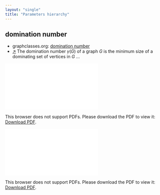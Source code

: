 ```yaml
---
layout: "single"
title: "Parameters hierarchy"
---
```

<!--this is a generated file-->

## domination number
* graphclasses.org: [domination number](https://www.graphclasses.org/classes/par_5.html)
* [↗](https://mathworld.wolfram.com/DominationNumber.html) The domination number $\gamma(G)$ of a graph $G$ is the minimum size of a dominating set of vertices in $G$ ...

<object data="../local_Gq0onN.pdf" type="application/pdf" width="100%" height="480px"><embed src="../local_Gq0onN.pdf"><p>This browser does not support PDFs. Please download the PDF to view it: <a href="../local_Gq0onN.pdf">Download PDF</a>.</p></embed></object>


<object data="../Gq0onN.pdf" type="application/pdf" width="100%" height="480px"><embed src="../Gq0onN.pdf"><p>This browser does not support PDFs. Please download the PDF to view it: <a href="../Gq0onN.pdf">Download PDF</a>.</p></embed></object>

